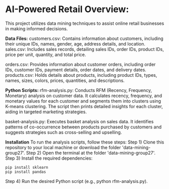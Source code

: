 # **AI-Powered Retail Overview:**
This project utilizes data mining techniques to assist online retail businesses in making informed decisions.

**Data Files:**
customers.csv: Contains information about customers, including their unique IDs, names, gender, age, address details, and location.
sales.csv: Includes sales records, detailing sales IDs, order IDs, product IDs, price per unit, quantity, and total price.

orders.csv: Provides information about customer orders, including order IDs, customer IDs, payment details, order dates, and delivery dates.
products.csv: Holds details about products, including product IDs, types, names, sizes, colors, prices, quantities, and descriptions.

**Python Scripts:**
rfm-analysis.py: Conducts RFM (Recency, Frequency, Monetary) analysis on customer data. It calculates recency, frequency, and monetary values for each customer and segments them into clusters using K-means clustering. The script then prints detailed insights for each cluster, aiding in targeted marketing strategies.

basket-analysis.py: Executes basket analysis on sales data. It identifies patterns of co-occurrence between products purchased by customers and suggests strategies such as cross-selling and upselling.

**Installation**
To run the analysis scripts, follow these steps:
Step 1) Clone this repository to your local machine or download the folder 'data-mining-group27'.
Step 2) Open the terminal at the folder 'data-mining-group27'.
Step 3) Install the required dependencies:
```console
pip install sklearn
pip install pandas
```
Step 4) Run the desired Python script (e.g., python rfm-analysis.py).
